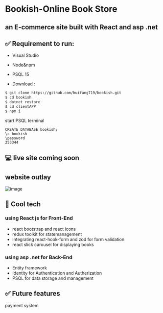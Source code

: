 # Bookish-Online Book Store
## an E-commerce site built with React and asp .net 

## :white_check_mark: Requirement to run: 
- Visual Studio
- Node&npm
- PSQL 15

- Download :
```zsh
$ git clone https://github.com/huifang719/bookish.git
$ cd bookish
$ dotnet restore
$ cd clientAPP
$ npm i
```
start PSQL terminal
```
CREATE DATABASE bookish;
\c bookish
\password
253344
```

## :computer: live site coming soon
## website outlay
![image](https://user-images.githubusercontent.com/112321294/225468821-2a5325bd-964f-4a3c-8433-f2132a29c6db.png)

## :rocket: Cool tech
### using React js for Front-End
- react bootstrap and react icons
- redux toolkit for statemanagement
- integrating react-hook-form and zod for form validation 
- react slick carousel for displaying books
### using asp .net for Back-End
- Entity framework 
- Identity for Authentication and Autherization
- PSQL for data storage and management

## :white_check_mark: Future features
payment system
